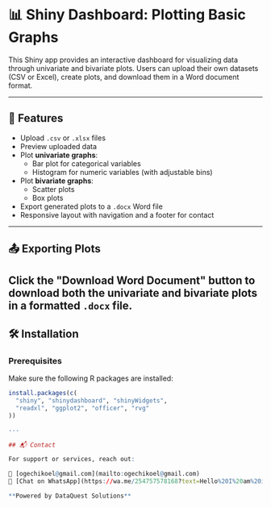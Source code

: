 # 📊 Shiny Dashboard: Plotting Basic Graphs

This Shiny app provides an interactive dashboard for visualizing data through univariate and bivariate plots. Users can upload their own datasets (CSV or Excel), create plots, and download them in a Word document format.

---

## 🚀 Features

- Upload `.csv` or `.xlsx` files
- Preview uploaded data
- Plot **univariate graphs**:
  - Bar plot for categorical variables
  - Histogram for numeric variables (with adjustable bins)
- Plot **bivariate graphs**:
  - Scatter plots
  - Box plots
- Export generated plots to a `.docx` Word file
- Responsive layout with navigation and a footer for contact

---
## 📤 Exporting Plots

Click the **"Download Word Document"** button to download both the univariate and bivariate plots in a formatted `.docx` file.
---

## 🛠️ Installation

### Prerequisites

Make sure the following R packages are installed:

```r
install.packages(c(
  "shiny", "shinydashboard", "shinyWidgets", 
  "readxl", "ggplot2", "officer", "rvg"
))

---

## 📬 Contact

For support or services, reach out:

📧 [ogechikoel@gmail.com](mailto:ogechikoel@gmail.com)  
💬 [Chat on WhatsApp](https://wa.me/254757578168?text=Hello%20I%20am%20interested%20in%20your%20services)

**Powered by DataQuest Solutions**





